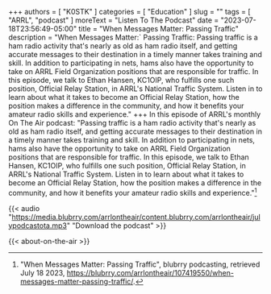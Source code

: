 +++
authors = [ "K0STK" ]
categories = [ "Education" ]
slug = ""
tags = [ "ARRL", "podcast" ]
moreText = "Listen To The Podcast"
date = "2023-07-18T23:56:49-05:00"
title = "When Messages Matter: Passing Traffic"
description = "When Messages Matter:` Passing Traffic: Passing traffic is a ham radio activity that's nearly as old as ham radio itself, and getting accurate messages to their destination in a timely manner takes training and skill. In addition to participating in nets, hams also have the opportunity to take on ARRL Field Organization positions that are responsible for traffic. In this episode, we talk to Ethan Hansen, KC1OIP, who fulfills one such position, Official Relay Station, in ARRL's National Traffic System. Listen in to learn about what it takes to become an Official Relay Station, how the position makes a difference in the community, and how it benefits your amateur radio skills and experience."
+++
In this episode of ARRL's monthly On The Air podcast: "Passing traffic is a
ham radio activity that's nearly as old as ham radio itself, and getting
accurate messages to their destination in a timely manner takes training and
skill. In addition to participating in nets, hams also have the opportunity to
take on ARRL Field Organization positions that are responsible for traffic. In
this episode, we talk to Ethan Hansen, KC1OIP, who fulfills one such position,
Official Relay Station, in ARRL's National Traffic System. Listen in to
learn about what it takes to become an Official Relay Station, how the
position makes a difference in the community, and how it benefits your
amateur radio skills and experience."[^1]

[^1]: "When Messages Matter: Passing Traffic", blubrry podcasting, retrieved July 18 2023, https://blubrry.com/arrlontheair/107419550/when-messages-matter-passing-traffic/.

<!--more-->

{{< audio "https://media.blubrry.com/arrlontheair/content.blubrry.com/arrlontheair/julypodcastota.mp3" "Download the podcast" >}}

{{< about-on-the-air >}}
